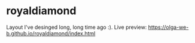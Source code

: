 # royaldiamond

Layout I've desinged long, long time ago :). 
Live preview: https://olga-we-b.github.io/royaldiamond/index.html
